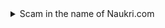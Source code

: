 
<details>
<summary>Scam in the name of Naukri.com</summary>
<br>
Description <br>
  
Yesterday, I received an email informing me that I had been selected for an internship I had applied for. The email requested me to send my resume, and without realizing it, I sent it. After that, I received a few more emails from different individuals stating that I had been selected. Unfortunately, I didn't notice those emails.

Today, I received a call from someone at Naukri, who mentioned that I hadn't been responding to companies and didn't have a job ID. They informed me that because I hadn't read the terms and policies of Naukri.com
, the company would take legal action against me and issue a challan of Rs. 48,000. I was confused because I had applied to several companies, but this situation seemed quite strange.

The caller spoke about the potential harm to my family's reputation and the possibility of a seven-year ban on my documents. Naturally, like anyone who hears about a ban on their achievements for no reason, I became worried.

The caller proposed a solution, suggesting that I pay Rs. 7,400 while staying on the call to cancel the challan. I decided to put the call on hold. <br>
<br>
Reference link - <br>
https://www.linkedin.com/feed/update/urn:li:activity:7072537019981168640/<br>
<br>
